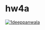 # hw4a

[![1deeppanwala](https://circleci.com/gh/1deeppanwala/hw4a.svg?style=svg)](https://app.circleci.com/pipelines/github/1deeppanwala/hw4a?branch=main&filter=all)
